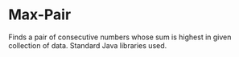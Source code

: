 # Max-Pair
Finds a pair of consecutive numbers whose sum is highest in given collection of data.
Standard Java libraries used.
